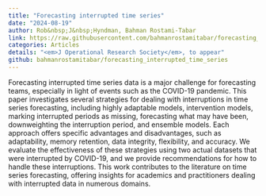 ```yaml
---
title: "Forecasting interrupted time series"
date: "2024-08-19"
author: Rob&nbsp;J&nbsp;Hyndman, Bahman Rostami-Tabar
link: https://raw.githubusercontent.com/bahmanrostamitabar/forecasting_interrupted_time_series/main/fits.pdf
categories: Articles
details: "<em>J Operational Research Society</em>, to appear"
github: bahmanrostamitabar/forecasting_interrupted_time_series
---
```


Forecasting interrupted time series data is a major challenge for forecasting teams, especially in light of events such as the COVID-19 pandemic. This paper investigates several strategies for dealing with interruptions in time series forecasting, including highly adaptable models, intervention models, marking interrupted periods as missing, forecasting what may have been, downweighting the interruption period, and ensemble models.  Each approach offers specific advantages and disadvantages, such as adaptability, memory retention, data integrity, flexibility, and accuracy. We evaluate the effectiveness of these strategies using two actual datasets that were interrupted by COVID-19, and we provide recommendations for how to handle these interruptions. This work contributes to the literature on time series forecasting, offering insights for academics and practitioners dealing with interrupted data in numerous domains.
